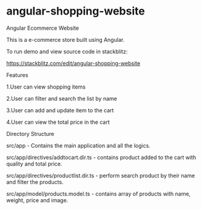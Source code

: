 # angular-shopping-website

Angular Ecommerce Website

This is a e-commerce store built using Angular.

To run demo and view source code in stackblitz:

https://stackblitz.com/edit/angular-shopping-website

Features

1.User can view shopping items

2.User can filter and search the list by name

3.User can add and update item to the cart

4.User can view the total price in the cart


Directory Structure

src/app - Contains the main application and all the logics.

src/app/directives/addtocart.dir.ts - contains product added to the cart with quality and total price.

src/app/directives/productlist.dir.ts - perform search product by their name and filter the products.

src/app/model/products.model.ts - contains array of products with name, weight, price and image.
